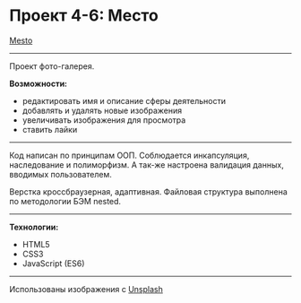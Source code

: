 # Проект 4-6: Место  

[Mesto](https://vlad-maker.github.io/mesto/)  

***

Проект фото-галерея.  

**Возможности:**
- редактировать имя и описание сферы деятельности
- добавлять и удалять новые изображения
- увеличивать изображения для просмотра
- ставить лайки
***  

Код написан по принципам ООП. Соблюдается 
инкапсуляция, наследование и полиморфизм.
А так-же настроена валидация данных, вводимых 
пользователем.  

Верстка кроссбраузерная, адаптивная. Файловая 
структура выполнена по методологии БЭМ nested.

***
**Технологии:**  

- HTML5
- CSS3
- JavaScript (ES6)
***  

Использованы изображения с [Unsplash](https://unsplash.com) 
